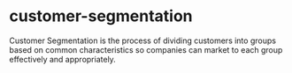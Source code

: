 # customer-segmentation
Customer Segmentation is the process of dividing customers into groups based on common characteristics so companies can market to each group effectively and appropriately.
